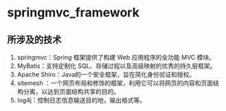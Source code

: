 # springmvc_framework
## 所涉及的技术
1. springmvc：Spring 框架提供了构建 Web 应用程序的全功能 MVC 模块。
2. MyBatis：支持定制化 SQL、存储过程以及高级映射的优秀的持久层框架。
3. Apache Shiro：Java的一个安全框架，旨在简化身份验证和授权。
4. sitemesh ：一个网页布局和修饰的框架，利用它可以将网页的内容和页面结构分离，以达到页面结构共享的目的。
5. log4j：控制日志信息输送目的地，输出格式等。
